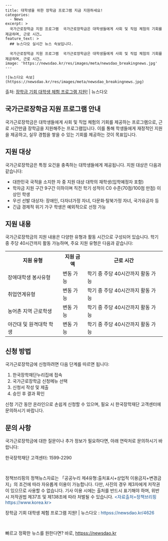     ---
    title: 대학생을 위한 장학금 프로그램 지금 지원하세요!
    categories:
      - News
    excerpt: >
      국가근로장학금 지원 프로그램  국가근로장학금은 대학생들에게 사회 및 직업 체험의 기회를 제공하며, 근로 시간…
    feature_text: >
      ## 뉴스다오 실시간 뉴스 속보입니다.
    
      국가근로장학금 지원 프로그램  국가근로장학금은 대학생들에게 사회 및 직업 체험의 기회를 제공하며, 근로 시간…
    image: 'https://newsdao.kr/res/images/meta/newsdao_breakingnews.jpg'
    ---
    
    ![뉴스다오 속보](httpss://newsdao.kr/res/images/meta/newsdao_breakingnews.jpg)

<p>출처: <a href="httpss://newsdao.kr/4626" rel="dofollow">장학금 기회 대학생 체험 프로그램 지원!</a> | 뉴스다오</p>

<h2>국가근로장학금 지원 프로그램 안내</h2>
<p data-ke-size="size16">국가근로장학금은 대학생들에게 사회 및 직업 체험의 기회를 제공하는 프로그램으로, 근로 시간만큼 장학금을 지원해주는 프로그램입니다. 이를 통해 학생들에게 재정적인 지원을 제공하고, 실무 경험을 쌓을 수 있는 기회를 제공하는 것이 목표입니다.</p>

<h2>지원 대상</h2>
<p>국가근로장학금은 특정 요건을 충족하는 대학생들에게 제공됩니다. 지원 대상은 다음과 같습니다:</p>

<ul>
  <li>대한민국 국적을 소지한 자 중 지원 대상 대학의 재학생(입학예정자 포함)</li>
  <li>학자금 지원 구간 9구간 이하이며 직전 학기 성적이 C0 수준(70점/100점 만점) 이상인 학생</li>
  <li>우선 선발 대상자: 장애인, 다자녀가정 자녀, 다문화·탈북가정 자녀, 국가유공자 등</li>
  <li>긴급 경제적 위기 가구 학생은 예외적으로 선정 가능</li>
</ul>

<h2>지원 내용</h2>
<p data-ke-size="size16">국가근로장학금의 지원 내용은 다양한 유형과 활동 시간으로 구성되어 있습니다. 학기 중 주당 40시간까지 활동 가능하며, 주요 지원 유형은 다음과 같습니다:</p>

<table>
  <tr>
    <th>지원 유형</th>
    <th>지원 금액</th>
    <th>근로 시간</th>
  </tr>
  <tr>
    <td>장애대학생 봉사유형</td>
    <td>변동 가능</td>
    <td>학기 중 주당 40시간까지 활동 가능</td>
  </tr>
  <tr>
    <td>취업연계유형</td>
    <td>변동 가능</td>
    <td>학기 중 주당 40시간까지 활동 가능</td>
  </tr>
  <tr>
    <td>농어촌 지역 근로학생</td>
    <td>변동 가능</td>
    <td>학기 중 주당 40시간까지 활동 가능</td>
  </tr>
  <tr>
    <td>야간대 및 원격대학 학생</td>
    <td>변동 가능</td>
    <td>학기 중 주당 40시간까지 활동 가능</td>
  </tr>
</table>

<h2>신청 방법</h2>
<p data-ke-size="size16">국가근로장학금에 신청하려면 다음 단계를 따르면 됩니다:</p>
<ol>
  <li>한국장학재단누리집에 접속</li>
  <li>국가근로장학금 신청메뉴 선택</li>
  <li>신청서 작성 및 제출</li>
  <li>승인 후 결과 확인</li>
</ol>
<p>신청 기간 동안 온라인으로 손쉽게 신청할 수 있으며, 필요 시 한국장학재단 고객센터에 문의하시기 바랍니다.</p>

<h2>문의 사항</h2>
<p>국가근로장학금에 대한 질문이나 추가 정보가 필요하다면, 아래 연락처로 문의하시기 바랍니다:</p>
<p data-ke-size="size16">한국장학재단 고객센터: 1599-2290</p>

<p data-ke-size="size16">&nbsp;</p>
<p>정책브리핑의 정책뉴스자료는 「공공누리 제4유형:출처표시+상업적 이용금지+변경금지」의 조건에 따라 자유롭게 이용이 가능합니다. 다만, 사진의 경우 제3자에게 저작권이 있으므로 사용할 수 없습니다. 기사 이용 시에는 출처를 반드시 표기해야 하며, 위반 시 저작권법 제37조 및 제138조에 따라 처벌될 수 있습니다. <span style="color: #1a5490;">&lt;자료출처=정책브리핑 https://www.korea.kr&gt;</span></p>
<p>장학금 기회 대학생 체험 프로그램 지원! | 뉴스다오 : <span style="color: #1a5490;">httpss://newsdao.kr/4626</span></p>
<p data-ke-size="size16">&nbsp;</p> 

빠르고 정확한 뉴스를 원한다면? 바로, <a href="httpss://newsdao.kr" rel="dofollow">httpss://newsdao.kr</a>


    